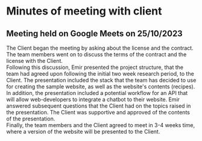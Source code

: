# Minutes of meeting with client 
## Meeting held on Google Meets on 25/10/2023
The Client began the meeting by asking about the license and the contract. The team members went on to discuss the terms of the contract and the license with the Client.   
Following this discussion, Emir presented the project structure, that the team had agreed upon following the initial two week research period, to the Client. The presentation included the stack that the team has decided to use for creating the sample website, as well as the website's contents (recipes). In addition, the presentation included a potential workflow for an API that will allow web-developers to integrate a chatbot to their website. Emir answered subsequent questions that the Client had on the topics raised in the presentation. The Client was supportive and approved of the contents of the presentation.       
Finally, the team members and the Client agreed to meet in 3-4 weeks time, where a version of the website will be presented to the Client.
